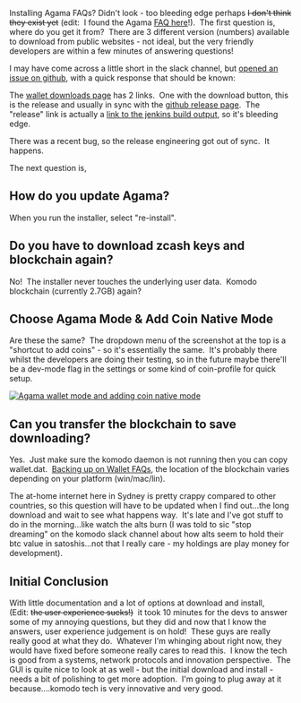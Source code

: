 
Installing Agama FAQs? Didn't look - too bleeding edge perhaps <del>I don't think they exist yet</del> (edit:  I found the Agama [FAQ here](https://support.supernet.org/support/solutions/29000033391)!).  The first question is, where do you get it from?  There are 3 different version (numbers) available to download from public websites - not ideal, but the very friendly developers are within a few minutes of answering questions!

I may have come across a little short in the slack channel, but [opened an issue on github](https://github.com/SuperNETorg/Agama/issues/245), with a quick response that should be known:

The [wallet downloads page](https://komodoplatform.com/en/wallets#_desktop-wallets-multi) has 2 links.  One with the download button, this is the release and usually in sync with the [github release page](https://github.com/SuperNETorg/Agama/releases).  The "release" link is actually a [link to the jenkins build output](https://artifacts.supernet.org/latest/installer_osx.html), so it's bleeding edge.

There was a recent bug, so the release engineering got out of sync.  It happens.

The next question is,


## How do you update Agama?


When you run the installer, select "re-install".


## Do you have to download zcash keys and blockchain again?


No!  The installer never touches the underlying user data.  Komodo blockchain (currently 2.7GB) again?


## Choose Agama Mode & Add Coin Native Mode


Are these the same?  The dropdown menu of the screenshot at the top is a "shortcut to add coins" - so it's essentially the same.  It's probably there whilst the developers are doing their testing, so in the future maybe there'll be a dev-mode flag in the settings or some kind of coin-profile for quick setup.

[![Agama wallet mode and adding coin native mode](https://i.mylomylo.com/wp-content/uploads/2017/12/are-these-the-same-300x269.png)](https://i.mylomylo.com/wp-content/uploads/2017/12/are-these-the-same.png)


## Can you transfer the blockchain to save downloading?


Yes.  Just make sure the komodo daemon is not running then you can copy wallet.dat.  [Backing up on Wallet FAQs](https://support.supernet.org/support/solutions/articles/29000010041-how-to-take-backup-in-the-native-mode), the location of the blockchain varies depending on your platform (win/mac/lin).

The at-home internet here in Sydney is pretty crappy compared to other countries, so this question will have to be updated when I find out...the long download and wait to see what happens way.  It's late and I've got stuff to do in the morning...like watch the alts burn (I was told to sic "stop dreaming" on the komodo slack channel about how alts seem to hold their btc value in satoshis...not that I really care - my holdings are play money for development).


## Initial Conclusion


With little documentation and a lot of options at download and install, (Edit: <del>the user experience sucks!)</del>  it took 10 minutes for the devs to answer some of my annoying questions, but they did and now that I know the answers, user experience judgement is on hold!  These guys are really really good at what they do.  Whatever I'm whinging about right now, they would have fixed before someone really cares to read this.  I know the tech is good from a systems, network protocols and innovation perspective.  The GUI is quite nice to look at as well - but the initial download and install - needs a bit of polishing to get more adoption.  I'm going to plug away at it because....komodo tech is very innovative and very good.
